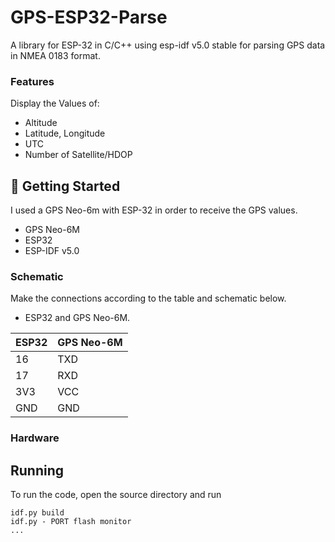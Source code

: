 # GPS-ESP32-Parse

A library for ESP-32 in C/C++ using esp-idf v5.0 stable for parsing GPS data in NMEA 0183 format.


<!-- Features -->
### Features

Display the Values of:

- Altitude
- Latitude, Longitude
- UTC
- Number of Satellite/HDOP

<!-- Getting Started -->
## 	:toolbox: Getting Started

I used a GPS Neo-6m with ESP-32 in order to receive the GPS values.

- GPS Neo-6M
- ESP32
- ESP-IDF v5.0

<!-- Schematic -->
### Schematic
Make the connections according to the table and schematic below.

* ESP32 and GPS Neo-6M.

| ESP32 | GPS Neo-6M |
| ----  | -----|
| 16    | TXD  |
| 17    | RXD  |
| 3V3    | VCC  |
| GND    | GND  |

### Hardware


## Running

To run the code, open the source directory and run

```
idf.py build
idf.py - PORT flash monitor
...
```




